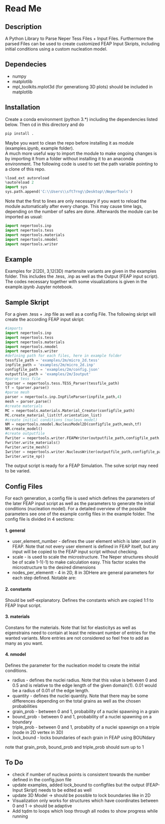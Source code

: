 # Read Me
## Description
A Python Library to Parse Neper Tess Files + Input Files. 
Furthermore the parsed Files can be used to create customized FEAP Input Skripts,
including initial conditions using a custom nucleation model.
## Dependecies
* numpy
* matplotlib
* mpl_toolkits.mplot3d (for generationg 3D plots) should be included in matplotlib
## Installation
Create a conda environment (python 3.*) including the dependencies listed below. Then cd in this directory and do
```bash
pip install .
```  
Maybe you want to clean the repo before installing it as module (examples.ipynb, example folder).  
A much more useful way to import the module to make ongoing changes is by importing it from a folder without installing it to an anaconda environment. 
The following code is used to set the path variable pointing to a clone of this repo.
```python
%load_ext autoreload
%autoreload 2
import sys
sys.path.append('C:\\Users\\sft7rng\\Desktop\\NeperTools')
``` 
Note that the first to lines are only necessary if you want to reload the module automatically after every change. This may cause time lags, depending on the number of safes are done. Afterwards the module can be imported as usual:
```python
import nepertools.inp
import nepertools.tess
import nepertools.materials
import nepertools.nmodel
import nepertools.writer
``` 
## Example
Examples for 2(2D), 3,12(3D) martensite variants are given in the examples folder. This includes the .tess, .inp as well as the Output (FEAP input script). The codes necessary together with some visualizations is given in the example.ipynb Jupyter notebook.

## Sample Skript
For a given .tess + .inp file as well as a config File. The following skript will create the according FEAP input skript:  
```python
#imports 
import nepertools.inp
import nepertools.tess
import nepertools.materials
import nepertools.nmodel
import nepertools.writer
#defining path for each files, here in example folder 
tessfile_path = 'examples/2m/micro_2d.tess'
inpfile_path = 'examples/2m/micro_2d.inp'
configfile_path = 'examples/2m/config.json'
outputfile_path = 'examples/2m/Ioutput'
#parse tess file
tparser = nepertools.tess.TESS_Parser(tessfile_path) 
tf = tparser.parse()
#parse mesh
parser = nepertools.inp.InpFileParser(inpfile_path,4)
mesh = parser.parse()
#create materials
MC = nepertools.materials.Material_Creator(configfile_path)
MC.create_material_list(tf.orientation_list)
#create initial conditions (nucleus model)
NM = nepertools.nmodel.NucleusModel2D(configfile_path,mesh,tf)
NM.create_model()
#create outputfile
Fwriter = nepertools.writer.FEAPWriter(outputfile_path,configfile_path,mesh,MC.material_list)
Fwriter.write_materials()
Fwriter.write_mesh()
Iwriter = nepertools.writer.NucleusWriter(outputfile_path,configfile_path,NM)
Iwriter.write_np()
```
The output script is ready for a FEAP Simulation. The solve script may need to be varied.
## Config Files
For each generation, a config file is used which defines the parameters of the later FEAP input script as well as the parameters to generate the initial conditions (nucleation model). For a detailed overview of the possible parameters see one of the example config files in the example folder. The config file is divided in 4 sections:
#### 1. general
* user_element_number - defines the user element which is later used in FEAP. Note that not every user element is defined in FEAP itself, but any input will be copied to the FEAP input script without checking.
* scale - is used to scale the microstructure. The Neper structures should be of scale 1-1(-1) to make calculation easy. This factor scales the microstructure to the desired dimensions
* nodes_per_elementt - 4 in 2D, 8 in 3DHere are general parameters for each step defined. Notable are:
#### 2. constants
Should be self-explanatory. Defines the constants which are copied 1:1 to FEAP Input script.
#### 3. materials
Constans for the materials. Note that list for elasticitys as well as eigenstrains need to contain at least the relevant number of entries for the wanted variants. More entries are not considered so feel free to add as many as you want.
#### 4. nmodel
Defines the parameter for the nucleation model to create the initial conditions.
* radius - defines the nuclei radius. Note that this value is between 0 and 0.5 and is relative to the edge length of the given domain(1). 0.01 would be a radius of 0.01 of the edge length.
* quantity - defines the nuclei quantity. Note that there may be some differences depending on the total grains as well as the chosen probabilities
* grain_prob - between 0 and 1, probability of a nuclei spawning in a grain
* bound_prob - between 0 and 1, probability of a nuclei spawning on a boundary
* triple_prob - between 0 and 1, probabilty of a nuclei spawnign on a triple (node in 2D vertex in 3D)  
* lock_bound - locks boundaries of each grain in FEAP using BOUNdary

note that grain_prob, bound_prob and triple_prob should sum up to 1
## To Do
* check if number of nucleus points is consistent towards the number defined in the config.json file
* update examples, added lock_bound to configfiles but the output (FEAP-Input Skript) needs to be edited as well
* update 3D Model -> should be possible to lock boundaries like in 2D
* Visualization only works for structures which have coordinates between 0 and 1 -> should be adaptive
* Add tqdm to loops which loop through all nodes to show progress while running
